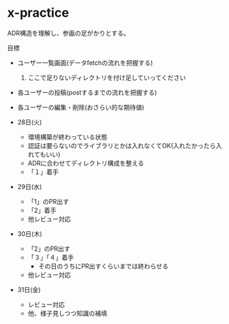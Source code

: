 # x-practice

ADR構造を理解し、参画の足がかりとする。

目標
-   ユーザー一覧画面(データfetchの流れを把握する)
    1. ここで足りないディレクトリを付け足していってください
- 各ユーザーの投稿(postするまでの流れを把握する)
- 各ユーザーの編集・削除(おさらい的な期待値)

- 28日(火)
    - 環境構築が終わっている状態
    - 認証は要らないのでライブラリとかは入れなくてOK(入れたかったら入れてもいい)
    - ADRに合わせてディレクトリ構成を整える
    - 「１」着手
- 29日(水)
    - 「1」のPR出す
    - 「2」着手
    - 他レビュー対応
- 30日(木)
    - 「2」のPR出す
    - 「３」「４」着手
        - その日のうちにPR出すくらいまでは終わらせる
    - 他レビュー対応
- 31日(金)
    - レビュー対応
    - 他、様子見しつつ知識の補填
